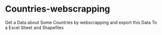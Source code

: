 # Countries-webscrapping
Get a Data about Some Countries by webscrapping and export this Data To a Excel Sheet and Shapefiles
